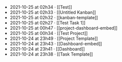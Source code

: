 - 2021-10-25 at 02h34 · [[Test]]
- 2021-10-25 at 02h33 · [[Untitled Kanban]]
- 2021-10-25 at 02h32 · [[kanban-template]]
- 2021-10-25 at 02h27 · [[Test Task 1]]
- 2021-10-25 at 00h47 · [[project-dashboard-embed]]
- 2021-10-25 at 00h34 · [[Test Project]]
- 2021-10-24 at 23h49 · [[Project Template]]
- 2021-10-24 at 23h43 · [[Dashboard-embed]]
- 2021-10-24 at 23h41 · [[Dashboard]]
- 2021-10-24 at 23h38 · [[Task Template]]
